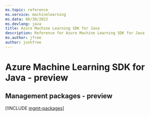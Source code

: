 ```yaml
---
ms.topic: reference
ms.service: machinelearning
ms.data: 08/30/2022
ms.devlang: java
title: Azure Machine Learning SDK for Java
description: Reference for Azure Machine Learning SDK for Java
ms.author: jfree
author: joshfree
---
```

# Azure Machine Learning SDK for Java - preview

## Management packages - preview
[!INCLUDE [mgmt-packages](machine-learning-mgmt-index.md)]